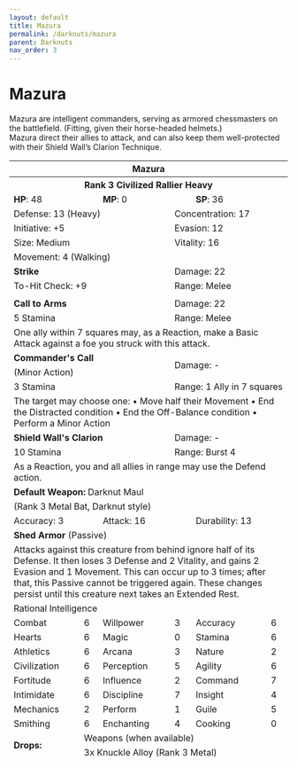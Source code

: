 ```yaml
---
layout: default
title: Mazura
permalink: /darknuts/mazura
parent: Darknuts
nav_order: 3
---
```


# Mazura

Mazura are intelligent commanders, serving as armored chessmasters on the battlefield. (Fitting, given their horse-headed helmets.)  
Mazura direct their allies to attack, and can also keep them well-protected with their Shield Wall’s Clarion Technique.


<table class="creature-table">
  <thead>
    <tr>
      <th colspan="6" class="fs-6 text-grey-lt-000 creature-title-bg">Mazura</th>
    </tr>
    <tr>
      <th colspan="6" class="fs-5 text-grey-lt-000 creature-title-bg">Rank 3 Civilized Rallier Heavy</th>
    </tr>
    <tr>
      <td class="text-grey-dk-300 creature-content-bg-dark" colspan="2">
        <strong>HP</strong>: 48
      </td>
      <td class="text-grey-dk-300 creature-content-bg-dark" colspan="2">
        <strong>MP</strong>: 0
      </td>
      <td class="text-grey-dk-300 creature-content-bg-dark" colspan="2">
        <strong>SP</strong>: 36
      </td>
    </tr>
    <tr>
      <td class="text-grey-dk-300 creature-content-bg-light" colspan="3">Defense: 13 (Heavy)</td>
      <td class="text-grey-dk-300 creature-content-bg-light" colspan="3">Concentration: 17</td>
    </tr>
    <tr>
      <td class="text-grey-dk-300 creature-content-bg-light" colspan="3">Initiative: +5</td>
      <td class="text-grey-dk-300 creature-content-bg-light" colspan="3">Evasion: 12</td>
    </tr>
    <tr>
      <td class="text-grey-dk-300 creature-content-bg-light" colspan="3">Size: Medium</td>
      <td class="text-grey-dk-300 creature-content-bg-light" colspan="3">Vitality: 16</td>
    </tr>
    <tr>
      <td class="text-grey-dk-300 creature-content-bg-light" colspan="6">Movement: 4 (Walking)</td>
    </tr>
    <tr>
      <td class="text-grey-dk-300 creature-content-bg-dark" colspan="3">
        <strong>Strike</strong>
      </td>
      <td class="text-grey-dk-300 creature-content-bg-dark" colspan="3">Damage: 22</td>
    </tr>
    <tr>
      <td class="text-grey-dk-300 creature-content-bg-dark" colspan="3">To-Hit Check: +9</td>
      <td class="text-grey-dk-300 creature-content-bg-dark" colspan="3">Range: Melee</td>
    </tr>
    <tr>
      <td class="text-grey-dk-300 creature-content-bg-dark fs-2" colspan="6"></td>
    </tr>
    <tr>
      <td class="text-grey-dk-300 creature-content-bg-light" colspan="3">
        <strong>Call to Arms</strong>
      </td>
      <td class="text-grey-dk-300 creature-content-bg-light" colspan="3">Damage: 22</td>
    </tr>
    <tr class="text-grey-dk-300 creature-content-bg-light">
      <td class="text-grey-dk-300 creature-content-bg-light" colspan="3">5 Stamina</td>
      <td class="text-grey-dk-300 creature-content-bg-light" colspan="3">Range: Melee</td>
    </tr>
    <tr>
      <td class="text-grey-dk-300 creature-content-bg-light fs-2" colspan="6">One ally within 7 squares may, as a Reaction, make a Basic Attack 
against a foe you struck with this attack.</td>
    </tr>
    <tr>
      <td class="text-grey-dk-300 creature-content-bg-light" colspan="3">
        <strong>Commander's Call</strong>
      </td>
      <td class="text-grey-dk-300 creature-content-bg-light" colspan="3" rowspan="2">Damage: -</td>
    </tr>
    <tr>
      <td class="text-grey-dk-300 creature-content-bg-light" colspan="3">(Minor Action)</td>
    </tr>
    <tr class="text-grey-dk-300 creature-content-bg-light">
      <td class="text-grey-dk-300 creature-content-bg-light" colspan="3">3 Stamina</td>
      <td class="text-grey-dk-300 creature-content-bg-light" colspan="3">Range: 1 Ally in 7 squares</td>
    </tr>
    <tr>
      <td class="text-grey-dk-300 creature-content-bg-light fs-2" colspan="6">The target may choose one:
• Move half their Movement
• End the Distracted condition
• End the Off-Balance condition
• Perform a Minor Action</td>
    </tr>
    <tr>
      <td class="text-grey-dk-300 creature-content-bg-light" colspan="3">
        <strong>Shield Wall's Clarion</strong>
      </td>
      <td class="text-grey-dk-300 creature-content-bg-light" colspan="3">Damage: -</td>
    </tr>
    <tr class="text-grey-dk-300 creature-content-bg-light">
      <td class="text-grey-dk-300 creature-content-bg-light" colspan="3">10 Stamina</td>
      <td class="text-grey-dk-300 creature-content-bg-light" colspan="3">Range: Burst 4</td>
    </tr>
    <tr>
      <td class="text-grey-dk-300 creature-content-bg-light fs-2" colspan="6">As a Reaction, you and all allies in range may use the Defend action.</td>
    </tr>
    <tr>
      <td class="text-grey-dk-300 creature-content-bg-dark" colspan="6">
        <strong>Default Weapon: </strong>Darknut Maul
      </td>
    </tr>
    <tr>
      <td class="text-grey-dk-300 creature-content-bg-dark" colspan="6">(Rank 3 Metal Bat, Darknut style)</td>
    </tr>
    <tr>
      <td class="text-grey-dk-300 creature-content-bg-dark" colspan="2">Accuracy: 3</td>
      <td class="text-grey-dk-300 creature-content-bg-dark" colspan="2">Attack: 16</td>
      <td class="text-grey-dk-300 creature-content-bg-dark" colspan="2">Durability: 13</td>
    </tr>
    <tr>
      <td class="text-grey-dk-300 creature-content-bg-light" colspan="6">
        <strong>Shed Armor</strong> (Passive)
      </td>
    </tr>
    <tr>
      <td class="text-grey-dk-300 creature-content-bg-light fs-2" colspan="6">Attacks against this creature from behind ignore half of its Defense. It then loses 3 Defense and 2 Vitality, and gains 2 Evasion and 1 Movement. This can occur up to 3 times; after that, this Passive cannot be triggered again. These changes persist until this creature next takes an Extended Rest.</td>
    </tr>
    <tr>
      <td class="text-grey-dk-300 creature-content-bg-dark fs-4" colspan="6">Rational Intelligence</td>
    </tr>
    <tr>
      <td class="text-grey-dk-300 creature-content-bg-dark fs-2">Combat</td>
      <td class="text-grey-dk-300 creature-content-bg-dark fs-2">6</td>
      <td class="text-grey-dk-300 creature-content-bg-dark fs-2">Willpower</td>
      <td class="text-grey-dk-300 creature-content-bg-dark fs-2">3</td>
      <td class="text-grey-dk-300 creature-content-bg-dark fs-2">Accuracy</td>
      <td class="text-grey-dk-300 creature-content-bg-dark fs-2">6</td>
    </tr>
    <tr class="text-grey-dk-300 creature-content-bg-dark fs-2">
      <td class="text-grey-dk-300 creature-content-bg-dark fs-2">Hearts</td>
      <td class="text-grey-dk-300 creature-content-bg-dark fs-2">6</td>
      <td class="text-grey-dk-300 creature-content-bg-dark fs-2">Magic</td>
      <td class="text-grey-dk-300 creature-content-bg-dark fs-2">0</td>
      <td class="text-grey-dk-300 creature-content-bg-dark fs-2">Stamina</td>
      <td class="text-grey-dk-300 creature-content-bg-dark fs-2">6</td>
    </tr>
    <tr class="text-grey-dk-300 creature-content-bg-dark fs-2">
      <td class="text-grey-dk-300 creature-content-bg-dark fs-2">Athletics</td>
      <td class="text-grey-dk-300 creature-content-bg-dark fs-2">6</td>
      <td class="text-grey-dk-300 creature-content-bg-dark fs-2">Arcana</td>
      <td class="text-grey-dk-300 creature-content-bg-dark fs-2">3</td>
      <td class="text-grey-dk-300 creature-content-bg-dark fs-2">Nature</td>
      <td class="text-grey-dk-300 creature-content-bg-dark fs-2">2</td>
    </tr>
    <tr class="text-grey-dk-300 creature-content-bg-dark fs-2">
      <td class="text-grey-dk-300 creature-content-bg-dark fs-2">Civilization</td>
      <td class="text-grey-dk-300 creature-content-bg-dark fs-2">6</td>
      <td class="text-grey-dk-300 creature-content-bg-dark fs-2">Perception</td>
      <td class="text-grey-dk-300 creature-content-bg-dark fs-2">5</td>
      <td class="text-grey-dk-300 creature-content-bg-dark fs-2">Agility</td>
      <td class="text-grey-dk-300 creature-content-bg-dark fs-2">6</td>
    </tr>
    <tr class="text-grey-dk-300 creature-content-bg-dark fs-2">
      <td class="text-grey-dk-300 creature-content-bg-dark fs-2">Fortitude</td>
      <td class="text-grey-dk-300 creature-content-bg-dark fs-2">6</td>
      <td class="text-grey-dk-300 creature-content-bg-dark fs-2">Influence</td>
      <td class="text-grey-dk-300 creature-content-bg-dark fs-2">2</td>
      <td class="text-grey-dk-300 creature-content-bg-dark fs-2">Command</td>
      <td class="text-grey-dk-300 creature-content-bg-dark fs-2">7</td>
    </tr>
    <tr class="text-grey-dk-300 creature-content-bg-dark fs-2">
      <td class="text-grey-dk-300 creature-content-bg-dark fs-2">Intimidate</td>
      <td class="text-grey-dk-300 creature-content-bg-dark fs-2">6</td>
      <td class="text-grey-dk-300 creature-content-bg-dark fs-2">Discipline</td>
      <td class="text-grey-dk-300 creature-content-bg-dark fs-2">7</td>
      <td class="text-grey-dk-300 creature-content-bg-dark fs-2">Insight</td>
      <td class="text-grey-dk-300 creature-content-bg-dark fs-2">4</td>
    </tr>
    <tr class="text-grey-dk-300 creature-content-bg-dark fs-2">
      <td class="text-grey-dk-300 creature-content-bg-dark fs-2">Mechanics</td>
      <td class="text-grey-dk-300 creature-content-bg-dark fs-2">2</td>
      <td class="text-grey-dk-300 creature-content-bg-dark fs-2">Perform</td>
      <td class="text-grey-dk-300 creature-content-bg-dark fs-2">1</td>
      <td class="text-grey-dk-300 creature-content-bg-dark fs-2">Guile</td>
      <td class="text-grey-dk-300 creature-content-bg-dark fs-2">5</td>
    </tr>
    <tr class="text-grey-dk-300 creature-content-bg-dark fs-2">
      <td class="text-grey-dk-300 creature-content-bg-dark fs-2">Smithing</td>
      <td class="text-grey-dk-300 creature-content-bg-dark fs-2">6</td>
      <td class="text-grey-dk-300 creature-content-bg-dark fs-2">Enchanting</td>
      <td class="text-grey-dk-300 creature-content-bg-dark fs-2">4</td>
      <td class="text-grey-dk-300 creature-content-bg-dark fs-2">Cooking</td>
      <td class="text-grey-dk-300 creature-content-bg-dark fs-2">0</td>
    </tr>
    <tr>
      <td class="text-grey-dk-300 creature-content-bg-light" rowspan="2">
        <strong>Drops:</strong>
      </td>
      <td class="text-grey-dk-300 creature-content-bg-light" colspan="5">Weapons (when available)</td>
    </tr>
    <tr>
      <td class="text-grey-dk-300 creature-content-bg-light" colspan="5">3x Knuckle Alloy (Rank 3 Metal)</td>
    </tr>
  </thead>
</table>
